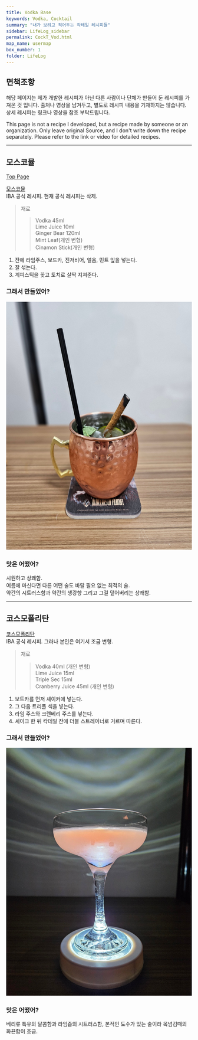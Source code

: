 ```yaml
---
title: Vodka Base
keywords: Vodka, Cocktail
summary: "내가 보려고 적어두는 칵테일 레시피들"
sidebar: LifeLog_sidebar
permalink: CockT_Vod.html
map_name: usermap
box_number: 1
folder: LifeLog
---
```


## 면책조항

해당 페이지는 제가 개발한 레시피가 아닌 다른 사람이나 단체가 만들어 둔 레시피를 가져온 것 입니다. 출처나 영상을 남겨두고, 별도로 레시피 내용을 기재하지는 않습니다. 상세 레시피는 링크나 영상을 참조 부탁드립니다.

This page is not a recipe I developed, but a recipe made by someone or an organization. Only leave original Source, and I don't write down the recipe separately. Please refer to the link or video for detailed recipes.

---

## 모스코뮬

[Top Page](#)  

[모스코뮬](https://namu.wiki/w/%EB%AA%A8%EC%8A%A4%EC%BD%94%20%EB%AE%AC)  
IBA 공식 레시피. 현재 공식 레시피는 삭제.  

> 재료
> > Vodka 45ml  
> > Lime Juice 10ml    
> > Ginger Bear 120ml  
> > Mint Leaf(개인 변형)  
> > Cinamon Stick(개인 변형)  

1. 잔에 라임주스, 보드카, 진저비어, 얼음, 민트 잎을 넣는다.  
2. 잘 섞는다.  
3. 계피스틱을 꽂고 토치로 살짝 지져준다.  

### 그래서 만들었어?

![모스코뮬](./CockT_Img/moscow_mule.jpg)  

### 맛은 어땠어?

시원하고 상쾌함.  
여름에 마신다면 다른 어떤 술도 바랄 필요 없는 최적의 술.  
약간의 시트러스함과 약간의 생강향 그리고 그걸 덮어버리는 상쾌함.  

---

## 코스모폴리탄

[코스모폴리탄](https://iba-world.com/iba-cocktail/cosmopolitan/)  
IBA 공식 레시피.  그러나 본인은 여기서 조금 변형.  

> 재료
> > Vodka 40ml (개인 변형)  
> > Lime Juice 15ml  
> > Triple Sec 15ml  
> > Cranberry Juice 45ml (개인 변형)  

1. 보트카를 먼저 셰이커에 넣는다.  
2. 그 다음 트리플 섹을 넣는다.  
3. 라임 주스와 크랜베리 주스를 넣는다.  
4. 셰이크 한 뒤 칵테일 잔에 더블 스트레이너로 거르며 따른다.  

### 그래서 만들었어?

![코스모폴리탄](./CockT_Img/Cosmopolitan.jpg)  

### 맛은 어땠어?

베리류 특유의 달콤함과 라임즙의 시트러스함, 본적인 도수가 있는 술이라 목넘김때의 화끈함이 조금.  
